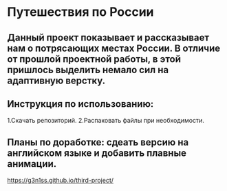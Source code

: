 # Путешествия по России
## Данный проект показывает и рассказывает нам о потрясающих местах России. В отличие от прошлой проектной работы, в этой пришлось выделить немало сил на адаптивную верстку.
## Инструкция по использованию:
1.Скачать репозиторий.
2.Распаковать файлы при необходимости.
## Планы по доработке: сдеать версию на английском языке и добавить плавные анимации.
https://g3n1ss.github.io/third-project/
